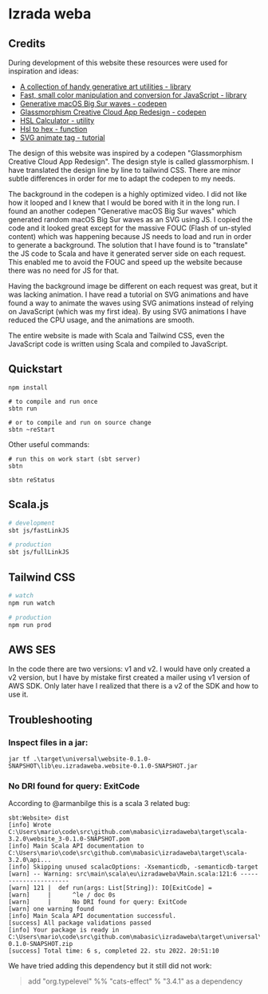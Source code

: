 # Izrada weba

## Credits

During development of this website these resources were used for inspiration and ideas:

- [A collection of handy generative art utilities - library](https://github.com/georgedoescode/generative-utils)
- [Fast, small color manipulation and conversion for JavaScript - library](https://github.com/bgrins/TinyColor)
- [Generative macOS Big Sur waves - codepen](https://codepen.io/georgedoescode/pen/bGBzGKZ)
- [Glassmorphism Creative Cloud App Redesign - codepen](https://codepen.io/TurkAysenur/pen/ZEpxeYm)
- [HSL Calculator - utility](https://www.w3schools.com/colors/colors_hsl.asp)
- [Hsl to hex - function](https://stackoverflow.com/questions/36721830/convert-hsl-to-rgb-and-hex)
- [SVG animate tag - tutorial](https://codeburst.io/svg-morphing-the-easy-way-and-the-hard-way-c117a620b65f)

The design of this website was inspired by a codepen "Glassmorphism Creative Cloud App Redesign". The design style is called glassmorphism. I have translated the design line by line to tailwind CSS. There are minor subtle differences in order for me to adapt the codepen to my needs.

The background in the codepen is a highly optimized video. I did not like how it looped and I knew that I would be bored with it in the long run. I found an another codepen "Generative macOS Big Sur waves" which generated random macOS Big Sur waves as an SVG using JS. I copied the code and it looked great except for the massive FOUC (Flash of un-styled content) which was happening because JS needs to load and run in order to generate a background. The solution that I have found is to "translate" the JS code to Scala and have it generated server side on each request. This enabled me to avoid the FOUC and speed up the website because there was no need for JS for that.

Having the background image be different on each request was great, but it was lacking animation. I have read a tutorial on SVG animations and have found a way to animate the waves using SVG animations instead of relying on JavaScript (which was my first idea). By using SVG animations I have reduced the CPU usage, and the animations are smooth.

The entire website is made with Scala and Tailwind CSS, even the JavaScript code is written using Scala and compiled to JavaScript.


## Quickstart

```
npm install

# to compile and run once
sbtn run

# or to compile and run on source change
sbtn ~reStart
```
Other useful commands:

```
# run this on work start (sbt server)
sbtn

sbtn reStatus
```

## Scala.js

```bash
# development
sbt js/fastLinkJS

# production
sbt js/fullLinkJS
```

## Tailwind CSS

```bash
# watch
npm run watch

# production
npm run prod
```

## AWS SES

In the code there are two versions: v1 and v2.
I would have only created a v2 version, but I have by mistake first created a mailer using v1 version of AWS SDK.
Only later have I realized that there is a v2 of the SDK and how to use it.

## Troubleshooting


### Inspect files in a jar:

```
jar tf .\target\universal\website-0.1.0-SNAPSHOT\lib\eu.izradaweba.website-0.1.0-SNAPSHOT.jar
```


### No DRI found for query: ExitCode

According to @armanbilge this is a scala 3 related bug: 

```
sbt:Website> dist
[info] Wrote C:\Users\mario\code\src\github.com\mabasic\izradaweba\target\scala-3.2.0\website_3-0.1.0-SNAPSHOT.pom
[info] Main Scala API documentation to C:\Users\mario\code\src\github.com\mabasic\izradaweba\target\scala-3.2.0\api...
[info] Skipping unused scalacOptions: -Xsemanticdb, -semanticdb-target
[warn] -- Warning: src\main\scala\eu\izradaweba\Main.scala:121:6 ----------------------
[warn] 121 |  def run(args: List[String]): IO[ExitCode] =
[warn]     |      ^le / doc 0s
[warn]     |      No DRI found for query: ExitCode
[warn] one warning found
[info] Main Scala API documentation successful.
[success] All package validations passed
[info] Your package is ready in C:\Users\mario\code\src\github.com\mabasic\izradaweba\target\universal\website-0.1.0-SNAPSHOT.zip
[success] Total time: 6 s, completed 22. stu 2022. 20:51:10
```

We have tried adding this dependency but it still did not work:

> add "org.typelevel" %% "cats-effect" % "3.4.1" as a dependency

